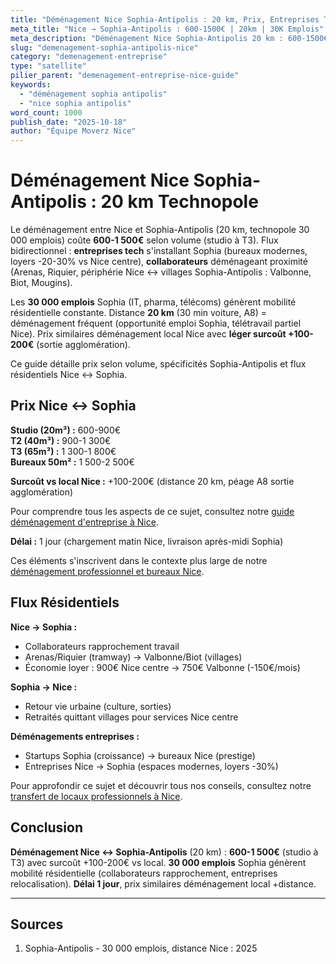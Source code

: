 ```yaml
---
title: "Déménagement Nice Sophia-Antipolis : 20 km, Prix, Entreprises Tech"
meta_title: "Nice → Sophia-Antipolis : 600-1500€ | 20km | 30K Emplois"
meta_description: "Déménagement Nice Sophia-Antipolis 20 km : 600-1500€ selon volume. Technopole 30 000 emplois, entreprises tech. Arenas ↔ Sophia fréquent. Guide."
slug: "demenagement-sophia-antipolis-nice"
category: "demenagement-entreprise"
type: "satellite"
pilier_parent: "demenagement-entreprise-nice-guide"
keywords:
  - "déménagement sophia antipolis"
  - "nice sophia antipolis"
word_count: 1000
publish_date: "2025-10-18"
author: "Équipe Moverz Nice"
---
```


# Déménagement Nice Sophia-Antipolis : 20 km Technopole

Le déménagement entre Nice et Sophia-Antipolis (20 km, technopole 30 000 emplois) coûte **600-1 500€** selon volume (studio à T3). Flux bidirectionnel : **entreprises tech** s'installant Sophia (bureaux modernes, loyers -20-30% vs Nice centre), **collaborateurs** déménageant proximité (Arenas, Riquier, périphérie Nice ↔ villages Sophia-Antipolis : Valbonne, Biot, Mougins).

Les **30 000 emplois** Sophia (IT, pharma, télécoms) génèrent mobilité résidentielle constante. Distance **20 km** (30 min voiture, A8) = déménagement fréquent (opportunité emploi Sophia, télétravail partiel Nice). Prix similaires déménagement local Nice avec **léger surcoût +100-200€** (sortie agglomération).

Ce guide détaille prix selon volume, spécificités Sophia-Antipolis et flux résidentiels Nice ↔ Sophia.

## Prix Nice ↔ Sophia

**Studio (20m³) :** 600-900€  
**T2 (40m³) :** 900-1 300€  
**T3 (65m³) :** 1 300-1 800€  
**Bureaux 50m² :** 1 500-2 500€

**Surcoût vs local Nice :** +100-200€ (distance 20 km, péage A8 sortie agglomération)

Pour comprendre tous les aspects de ce sujet, consultez notre [guide déménagement d'entreprise à Nice](/blog/entreprise/demenagement-entreprise-nice-guide).


**Délai :** 1 jour (chargement matin Nice, livraison après-midi Sophia)


Ces éléments s'inscrivent dans le contexte plus large de notre [déménagement professionnel et bureaux Nice](/blog/entreprise/demenagement-entreprise-nice-guide).

## Flux Résidentiels

**Nice → Sophia :**
- Collaborateurs rapprochement travail
- Arenas/Riquier (tramway) → Valbonne/Biot (villages)
- Économie loyer : 900€ Nice centre → 750€ Valbonne (-150€/mois)

**Sophia → Nice :**
- Retour vie urbaine (culture, sorties)
- Retraités quittant villages pour services Nice centre

**Déménagements entreprises :**
- Startups Sophia (croissance) → bureaux Nice (prestige)
- Entreprises Nice → Sophia (espaces modernes, loyers -30%)


Pour approfondir ce sujet et découvrir tous nos conseils, consultez notre [transfert de locaux professionnels à Nice](/blog/entreprise/demenagement-entreprise-nice-guide).

## Conclusion

**Déménagement Nice ↔ Sophia-Antipolis** (20 km) : **600-1 500€** (studio à T3) avec surcoût +100-200€ vs local. **30 000 emplois** Sophia génèrent mobilité résidentielle (collaborateurs rapprochement, entreprises relocalisation). **Délai 1 jour**, prix similaires déménagement local +distance.

---

## Sources

1. Sophia-Antipolis - 30 000 emplois, distance Nice : 2025


